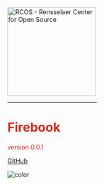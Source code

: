 <img src="https://raw.githubusercontent.com/yngtodd/firebook/master/img/orange_slime.png" width="200px" alt="RCOS - Rensselaer Center for Open Source">

<hr style='width:40%; border-color:#da291c;'>
<h1 style="color: #da291c">Firebook</h1>
<p style="color: #da291c">version 0.0.1</p>

[GitHub](https://github.com/yngtodd/firebook)
<!-- [Get Started](#docsify) -->

<!-- background color -->
![color](#ffffff)
